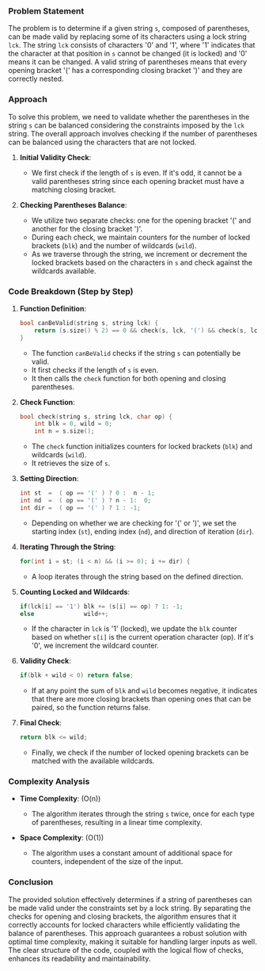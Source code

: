 ### Problem Statement

The problem is to determine if a given string `s`, composed of parentheses, can be made valid by replacing some of its characters using a lock string `lck`. The string `lck` consists of characters '0' and '1', where '1' indicates that the character at that position in `s` cannot be changed (it is locked) and '0' means it can be changed. A valid string of parentheses means that every opening bracket '(' has a corresponding closing bracket ')' and they are correctly nested.

### Approach

To solve this problem, we need to validate whether the parentheses in the string `s` can be balanced considering the constraints imposed by the `lck` string. The overall approach involves checking if the number of parentheses can be balanced using the characters that are not locked. 

1. **Initial Validity Check**:
   - We first check if the length of `s` is even. If it's odd, it cannot be a valid parentheses string since each opening bracket must have a matching closing bracket.

2. **Checking Parentheses Balance**:
   - We utilize two separate checks: one for the opening bracket '(' and another for the closing bracket ')'.
   - During each check, we maintain counters for the number of locked brackets (`blk`) and the number of wildcards (`wild`).
   - As we traverse through the string, we increment or decrement the locked brackets based on the characters in `s` and check against the wildcards available.

### Code Breakdown (Step by Step)

1. **Function Definition**:
   ```cpp
   bool canBeValid(string s, string lck) {
       return (s.size() % 2) == 0 && check(s, lck, '(') && check(s, lck, ')');
   }
   ```
   - The function `canBeValid` checks if the string `s` can potentially be valid.
   - It first checks if the length of `s` is even.
   - It then calls the `check` function for both opening and closing parentheses.

2. **Check Function**:
   ```cpp
   bool check(string s, string lck, char op) {
       int blk = 0, wild = 0;
       int n = s.size();
   ```
   - The `check` function initializes counters for locked brackets (`blk`) and wildcards (`wild`).
   - It retrieves the size of `s`.

3. **Setting Direction**:
   ```cpp
   int st  =  ( op == '(' ) ? 0 :  n - 1;
   int nd  =  ( op == '(' ) ? n - 1:  0;
   int dir =  ( op == '(' ) ? 1 : -1;
   ```
   - Depending on whether we are checking for '(' or ')', we set the starting index (`st`), ending index (`nd`), and direction of iteration (`dir`).

4. **Iterating Through the String**:
   ```cpp
   for(int i = st; (i < n) && (i >= 0); i += dir) {
   ```
   - A loop iterates through the string based on the defined direction.

5. **Counting Locked and Wildcards**:
   ```cpp
   if(lck[i] == '1') blk += (s[i] == op) ? 1: -1;
   else              wild++;
   ```
   - If the character in `lck` is '1' (locked), we update the `blk` counter based on whether `s[i]` is the current operation character (op). If it's '0', we increment the wildcard counter.

6. **Validity Check**:
   ```cpp
   if(blk + wild < 0) return false;
   ```
   - If at any point the sum of `blk` and `wild` becomes negative, it indicates that there are more closing brackets than opening ones that can be paired, so the function returns false.

7. **Final Check**:
   ```cpp
   return blk <= wild;
   ```
   - Finally, we check if the number of locked opening brackets can be matched with the available wildcards.

### Complexity Analysis

- **Time Complexity**: \(O(n)\)
  - The algorithm iterates through the string `s` twice, once for each type of parentheses, resulting in a linear time complexity.

- **Space Complexity**: \(O(1)\)
  - The algorithm uses a constant amount of additional space for counters, independent of the size of the input.

### Conclusion

The provided solution effectively determines if a string of parentheses can be made valid under the constraints set by a lock string. By separating the checks for opening and closing brackets, the algorithm ensures that it correctly accounts for locked characters while efficiently validating the balance of parentheses. This approach guarantees a robust solution with optimal time complexity, making it suitable for handling larger inputs as well. The clear structure of the code, coupled with the logical flow of checks, enhances its readability and maintainability.